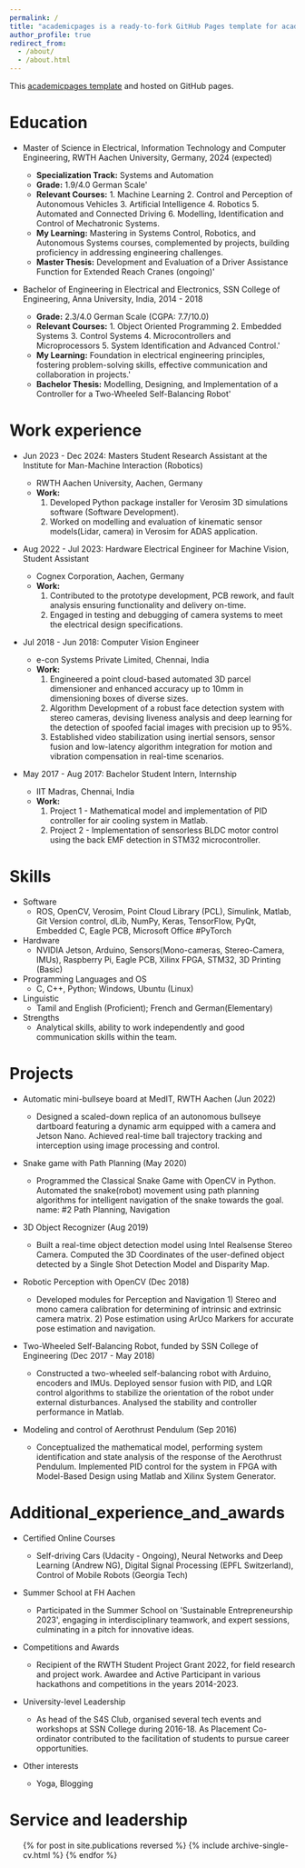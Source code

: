 ```yaml
---
permalink: /
title: "academicpages is a ready-to-fork GitHub Pages template for academic personal websites"
author_profile: true
redirect_from: 
  - /about/
  - /about.html
---
```


This [academicpages template](https://github.com/academicpages/academicpages.github.io) and hosted on GitHub pages. 


Education
======
* Master of Science in Electrical, Information Technology and Computer Engineering, RWTH Aachen University, Germany, 2024 (expected)
  * **Specialization Track:** Systems and Automation 
  * **Grade:** 1.9/4.0 German Scale' 
  * **Relevant Courses:** 1. Machine Learning 2. Control and Perception of Autonomous Vehicles 3. Artificial Intelligence 4. Robotics 5. Automated and Connected Driving 6. Modelling, Identification and Control of Mechatronic Systems.
  * **My Learning:** Mastering in Systems Control, Robotics, and Autonomous Systems courses, complemented by projects, building proficiency in addressing engineering challenges.
  * **Master Thesis:** Development and Evaluation of a Driver Assistance Function for Extended Reach Cranes (ongoing)'

* Bachelor of Engineering in Electrical and Electronics, SSN College of Engineering, Anna University, India, 2014 - 2018
  * **Grade:** 2.3/4.0 German Scale (CGPA: 7.7/10.0)  
  * **Relevant Courses:** 1. Object Oriented Programming 2. Embedded Systems 3. Control Systems 4. Microcontrollers and Microprocessors 5. System Identification and Advanced Control.' 
  * **My Learning:** Foundation in electrical engineering principles, fostering problem-solving skills, effective communication and collaboration in projects.'
  * **Bachelor Thesis:** Modelling, Designing, and Implementation of a Controller for a Two-Wheeled Self-Balancing Robot'


Work experience
======
* Jun 2023 - Dec 2024: Masters Student Research Assistant at the Institute for Man-Machine Interaction (Robotics)
  * RWTH Aachen University, Aachen, Germany
  * **Work:** 
    1. Developed Python package installer for Verosim 3D simulations software (Software Development). 
    2. Worked on modelling and evaluation of kinematic sensor models(Lidar, camera) in Verosim for ADAS application. 

* Aug 2022 - Jul 2023: Hardware Electrical Engineer for Machine Vision, Student Assistant
  * Cognex Corporation, Aachen, Germany
  * **Work:** 
    1. Contributed to the prototype development, PCB rework, and fault analysis ensuring functionality and delivery on-time. 
    2. Engaged in testing and debugging of camera systems to meet the electrical design specifications.  

* Jul 2018 - Jun 2018: Computer Vision Engineer
  * e-con Systems Private Limited, Chennai, India
  * **Work:** 
    1. Engineered a point cloud-based automated 3D parcel dimensioner and enhanced accuracy up to 10mm in dimensioning boxes of diverse sizes. 
    2. Algorithm Development of a robust face detection system with stereo cameras, devising liveness analysis and deep learning for the detection of spoofed facial images with precision up to 95%.
    3. Established video stabilization using inertial sensors, sensor fusion and low-latency algorithm integration for motion and vibration compensation in real-time scenarios.

* May 2017 - Aug 2017: Bachelor Student Intern, Internship 
  * IIT Madras, Chennai, India
  * **Work:** 
     1. Project 1 - Mathematical model and implementation of PID controller for air cooling system in Matlab.
     2. Project 2 - Implementation of sensorless BLDC motor control using the back EMF detection in STM32 microcontroller.


Skills
======
* Software
  * ROS, OpenCV, Verosim, Point Cloud Library (PCL), Simulink, Matlab, Git Version control, dLib, NumPy, Keras, TensorFlow, PyQt, Embedded C, Eagle PCB, Microsoft Office #PyTorch
* Hardware
  * NVIDIA Jetson, Arduino, Sensors(Mono-cameras, Stereo-Camera, IMUs), Raspberry Pi, Eagle PCB, Xilinx FPGA, STM32, 3D Printing (Basic)
* Programming Languages and OS
  * C, C++, Python; Windows, Ubuntu (Linux) 
* Linguistic
  * Tamil and English (Proficient); French and German(Elementary)
* Strengths
  * Analytical skills, ability to work independently and good communication skills within the team. 


Projects
======
* Automatic mini-bullseye board at MedIT, RWTH Aachen    (Jun 2022)
  * Designed a scaled-down replica of an autonomous bullseye dartboard featuring a dynamic arm equipped with a camera and Jetson Nano. Achieved real-time ball trajectory tracking and interception using image processing and control. 

* Snake game with Path Planning    (May 2020)   
  * Programmed the Classical Snake Game with OpenCV in Python. Automated the snake(robot) movement using path planning algorithms for intelligent navigation of the snake towards the goal. 
        name:  #2 Path Planning, Navigation 

* 3D Object Recognizer    (Aug 2019)
  * Built a real-time object detection model using Intel Realsense Stereo Camera. Computed the 3D Coordinates of the user-defined object detected by a Single Shot Detection Model and Disparity Map. 

* Robotic Perception with OpenCV    (Dec 2018)
  * Developed modules for Perception and Navigation 1) Stereo and mono camera calibration for determining of intrinsic and extrinsic camera matrix. 2) Pose estimation using ArUco Markers for accurate pose estimation and navigation. 

* Two-Wheeled Self-Balancing Robot, funded by SSN College of Engineering    (Dec 2017 - May 2018)    
  * Constructed a two-wheeled self-balancing robot with Arduino, encoders and IMUs. Deployed sensor fusion with PID, and LQR control algorithms to stabilize the orientation of the robot under external disturbances. Analysed the stability and controller performance in Matlab.  
        
* Modeling and control of Aerothrust Pendulum    (Sep 2016)
  * Conceptualized the mathematical model, performing system identification and state analysis of the response of the Aerothrust Pendulum. Implemented PID control for the system in FPGA with Model-Based Design using Matlab and Xilinx System Generator. 


Additional_experience_and_awards
======
* Certified Online Courses
  * Self-driving Cars (Udacity - Ongoing), Neural Networks and Deep Learning (Andrew NG), Digital Signal Processing (EPFL Switzerland), Control of Mobile Robots (Georgia Tech) 

* Summer School at FH Aachen
  * Participated in the Summer School on 'Sustainable Entrepreneurship 2023', engaging in interdisciplinary teamwork, and expert sessions, culminating in a pitch for innovative ideas.

* Competitions and Awards
  * Recipient of the RWTH Student Project Grant 2022, for field research and project work. Awardee and Active Participant in various hackathons and competitions in the years 2014-2023.     

* University-level Leadership  
  * As head of the S4S Club, organised several tech events and workshops at SSN College during 2016-18. As Placement Co-ordinator contributed to the facilitation of students to pursue career opportunities.

* Other interests 
  * Yoga, Blogging 
  

Service and leadership
======
  <ul>{% for post in site.publications reversed %}
    {% include archive-single-cv.html %}
  {% endfor %}</ul>
  











        
